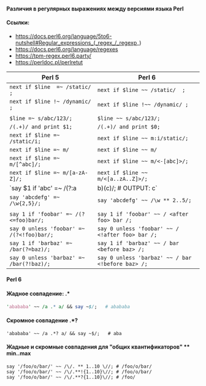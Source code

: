 
#### Различия в регулярных выражениях между версиями языка Perl

#### Cсылки:
 - https://docs.perl6.org/language/5to6-nutshell#Regular_expressions_(_regex_/_regexp_)
 - https://docs.perl6.org/language/regexes
 - https://tpm-regex.perl6.party/
 - https://perldoc.pl/perlretut

| Perl 5 | Perl 6
| ------ | ------ |
| `next if $line  =~ /static/  ;`    | `next if $line ~~ /static/  ;`  |
| `next if $line !~ /dynamic/ ;`     | `next if $line !~~ /dynamic/ ;` |
| | |
| `$line =~ s/abc/123/;` | `$line ~~ s/abc/123/;` |
| `/(.+)/ and print $1;` | `/(.+)/ and print $0;` |
| `next if $line =~ /static/i;` | `next if $line ~~ m:i/static/;` |
| `next if $line =~ m/` | `next if $line ~~ m/` |
| `next if $line =~ m/[^abc]/;` | `next if $line ~~ m/<-[abc]>/;` |
| `next if $line =~ m/[a-zA-Z]/;` | `next if $line ~~ m/<[a..zA..Z]>/;` |
| `say $1 if 'abc' =~ /(?:a|b)(c)/; # OUTPUT: c` | `say ~$0 if 'abc' ~~ / [a||b] (c) /; # OUTPUT: c` |
| `say 'abcdefg' =~ /\w{2,5}/;` | `say 'abcdefg' ~~ /\w ** 2..5/;` |
|||
| `say 1 if 'foobar' =~ /(?<=foo)bar/;` | `say 1 if 'foobar' ~~ / <after foo> bar /;` |
| `say 0 unless 'foobar' =~ /(?<!foo)bar/;` | `say 0 unless 'foobar' ~~ / <!after foo> bar /;` |
| `say 1 if 'barbaz' =~ /bar(?=baz)/;` | `say 1 if 'barbaz' ~~ / bar <before baz> /;` |
| `say 0 unless 'barbaz' =~ /bar(?!baz)/;` | `say 0 unless 'barbaz' ~~ / bar <!before baz> /;` |


#### Perl 6
#### Жадное совпадение: .*

```perl
'abababa' ~~ /a .* a/ && say ~$/;   # abababa
```

#### Скромное совпадение .*?
```perl6
'abababa' ~~ /a .*? a/ && say ~$/;   # aba
```

#### Жадные и скромные совпадения для "общих квантификаторов" ** min..max
```perl6
say '/foo/o/bar/' ~~ /\/. ** 1..10 \//; # /foo/o/bar/
say '/foo/o/bar/' ~~ /\/.**!{1..10}\//; # /foo/o/bar/
say '/foo/o/bar/' ~~ /\/.**?{1..10}\//; # /foo/
```

